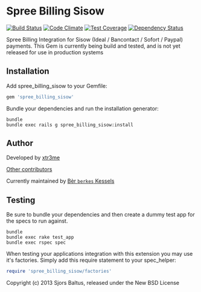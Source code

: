 Spree Billing Sisow
=================
[![Build Status](https://travis-ci.org/berkes/spree_billing_sisow.png)](https://travis-ci.org/berkes/spree_billing_sisow)
[![Code Climate](https://codeclimate.com/github/berkes/spree_billing_sisow.png)](https://codeclimate.com/github/berkes/spree_billing_sisow)
[![Test Coverage](https://codeclimate.com/github/berkes/spree_billing_sisow/badges/coverage.svg)](https://codeclimate.com/github/berkes/spree_billing_sisow)
[![Dependency Status](https://gemnasium.com/berkes/spree_billing_sisow.svg)](https://gemnasium.com/berkes/spree_billing_sisow)

Spree Billing Integration for Sisow (Ideal / Bancontact / Sofort / Paypal) payments.
This Gem is currently being build and tested, and is not yet released for use in production systems

Installation
------------

Add spree_billing_sisow to your Gemfile:

```ruby
gem 'spree_billing_sisow'
```

Bundle your dependencies and run the installation generator:

```shell
bundle
bundle exec rails g spree_billing_sisow:install
```

Author
------

Developed by [xtr3me](https://github.com/xtr3me)

[Other contributors](https://github.com/xtr3me/spree_billing_sisow/graphs/contributors)

Currently maintained by [Bèr `berkes` Kessels](http://berk.es)

Testing
-------

Be sure to bundle your dependencies and then create a dummy test app for the specs to run against.

```shell
bundle
bundle exec rake test_app
bundle exec rspec spec
```

When testing your applications integration with this extension you may use it's factories.
Simply add this require statement to your spec_helper:

```ruby
require 'spree_billing_sisow/factories'
```

Copyright (c) 2013 Sjors Baltus, released under the New BSD License
